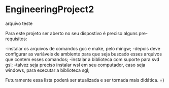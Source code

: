 # EngineeringProject2
arquivo teste

Para este projeto ser aberto no seu dispostivo é preciso alguns pre-requisitos:

-instalar os arquivos de comandos gcc e make, pelo mingw;
	-depois deve configurar as variáveis de ambiente para que seja buscado esses arquivos que contem esses comandos;
-instalar a biblioteca com suporte para svd gsl;
	-talvez seja preciso instalar wsl em seu computador, caso seja windows, para executar a biblioteca sgl;


Futuramente essa lista poderá ser atualizada e ser tornada mais didática. =)